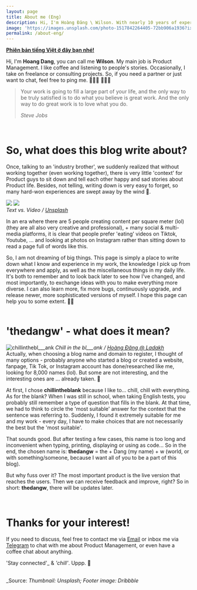 ```yaml
---
layout: page
title: About me (Eng)
description: Hi, I'm Hoàng Đăng \ Wilson. With nearly 10 years of experience in the field, I’m a proud Product-lover, aim to create a top-of-mind product for Vietnamese people. 🇻🇳
image: 'https://images.unsplash.com/photo-1517842264405-72bb906a1936?ixid=MnwxMjA3fDB8MHxwaG90by1wYWdlfHx8fGVufDB8fHx8&ixlib=rb-1.2.1&auto=format&fit=crop&w=1650&q=80'
permalink: /about-eng/
---
```


**[Phiên bản tiếng Việt ở đây bạn nhé!](/about)**

Hi, I'm **Hoang Dang**, you can call me **Wilson**. My main job is Product Management.
I like coffee and listening to people's stories. Occasionally, I take on freelance or consulting projects. So, if you need a partner or just want to chat, feel free to ping me. 👨🏻‍💻 👨🏻‍💻  

> Your work is going to fill a large part of your life, and the only way to be truly satisfied is to do what you believe is great work. And the only way to do great work is to love what you do.
>
> <cite>Steve Jobs</cite>
<br>
  
# __So, what does this blog write about?__

Once, talking to an 'industry brother', we suddenly realized that without working together (even working together), there is very little 'context' for Product guys to sit down and tell each other happy and sad stories about Product life. Besides, not telling, writing down is very easy to forget, so many hard-won experiences are swept away by the wind 🍃.

<div class="gallery-box">
    <div class="gallery">
      <img src="https://pbs.twimg.com/media/FsaNA3MakAAH8Fi?format=jpg&name=medium" loading="lazy" class="lightense-target">
      <img src="https://pbs.twimg.com/media/FsaNA3QaAAEOgL8?format=jpg&name=medium" loading="lazy" class="lightense-target">
    </div>
    <em>Text vs. Video / <a href="https://unsplash.com/" target="_blank">Unsplash</a></em>
  </div>

In an era where there are 5 people creating content per square meter (lol) (they are all also very creative and professional), + many social & multi-media platforms, it is clear that people prefer 'eating' videos on Tiktok, Youtube, ... and looking at photos on Instagram rather than sitting down to read a page full of words like this.

So, I am not dreaming of big things. This page is simply a place to write down what I know and experience in my work, the knowledge I pick up from everywhere and apply, as well as the miscellaneous things in my daily life. It's both to remember and to look back later to see how I've changed, and most importantly, to exchange ideas with you to make everything more diverse. I can also learn more, fix more bugs, continuously upgrade, and release newer, more sophisticated versions of myself. I hope this page can help you to some extent. 🙌🏻
<br>
<br>
  
# __'thedangw' - what does it mean?__

![chillinthebl___ank](https://pbs.twimg.com/media/FsaE66SaIAEug5D?format=jpg&name=medium#wide)
<em>Chill in the bl___ank / <a href="https://instagram.com/bl___ank.sg/" target="_blank">Hoàng Đăng @ Ladakh</a></em>
<br>
Actually, when choosing a blog name and domain to register, I thought of many options - probably anyone who started a blog or created a website, fanpage, Tik Tok, or Instagram account has done/researched like me, looking for 8,000 names (lol). But some are not interesting, and the interesting ones are ... already taken. 🥲

At first, I chose **chillintheblank** because I like to... chill, chill with everything. As for the blank? When I was still in school, when taking English tests, you probably still remember a type of question that fills in the blank. At that time, we had to think to circle the 'most suitable' answer for the context that the sentence was referring to. Suddenly, I found it extremely suitable for me and my work - every day, I have to make choices that are not necessarily the best but the 'most suitable'.

That sounds good. But after testing a few cases, this name is too long and inconvenient when typing, printing, displaying or using as code... So in the end, the chosen name is: **thedangw** = the + Dang (my name) + w (world, or with something/someone, because I want all of you to be a part of this blog).

But why fuss over it? The most important product is the live version that reaches the users. Then we can receive feedback and improve, right? So in short: **thedangw**, there will be updates later.

<br>

# __Thanks for your interest!__
If you need to discuss, feel free to contact me via [Email](mailto:hoangdang.ux@gmail.com) or inbox me via [Telegram](https://t.me/thedangw) to chat with me about Product Management, or even have a coffee chat about anything.

'Stay connected'_ & _'chill'_. Uppp. 🦾  
<br>

_Source: *Thumbnail: Unsplash; Footer image: Dribbble*
